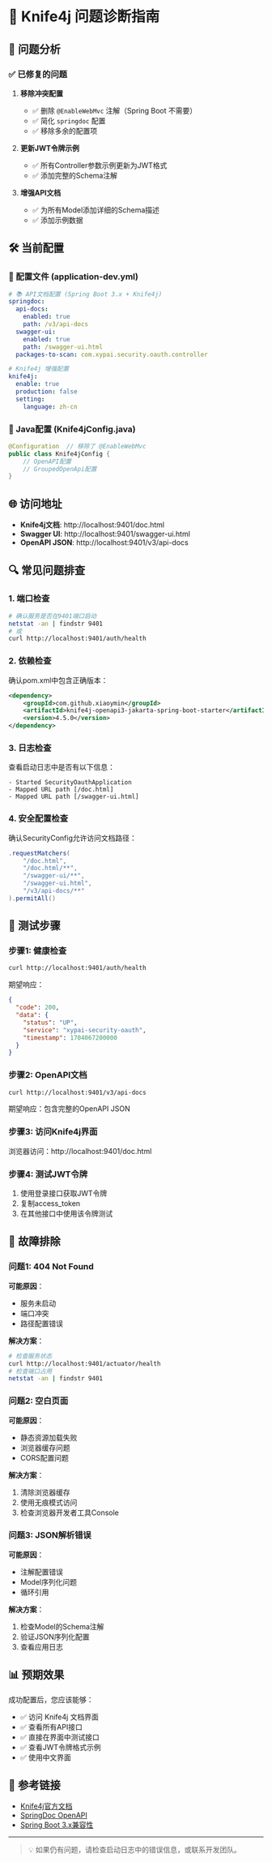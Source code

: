 # 🔧 Knife4j 问题诊断指南

## 🎯 问题分析

### ✅ **已修复的问题**

1. **移除冲突配置**
    - ✅ 删除 `@EnableWebMvc` 注解（Spring Boot 不需要）
    - ✅ 简化 `springdoc` 配置
    - ✅ 移除多余的配置项

2. **更新JWT令牌示例**
    - ✅ 所有Controller参数示例更新为JWT格式
    - ✅ 添加完整的Schema注解

3. **增强API文档**
    - ✅ 为所有Model添加详细的Schema描述
    - ✅ 添加示例数据

## 🛠️ 当前配置

### 📝 配置文件 (application-dev.yml)

```yaml
# 📚 API文档配置 (Spring Boot 3.x + Knife4j)
springdoc:
  api-docs:
    enabled: true
    path: /v3/api-docs
  swagger-ui:
    enabled: true
    path: /swagger-ui.html
  packages-to-scan: com.xypai.security.oauth.controller

# Knife4j 增强配置
knife4j:
  enable: true
  production: false
  setting:
    language: zh-cn
```

### 🔧 Java配置 (Knife4jConfig.java)

```java
@Configuration  // 移除了 @EnableWebMvc
public class Knife4jConfig {
    // OpenAPI配置
    // GroupedOpenApi配置
}
```

## 🌐 访问地址

- **Knife4j文档**: http://localhost:9401/doc.html
- **Swagger UI**: http://localhost:9401/swagger-ui.html
- **OpenAPI JSON**: http://localhost:9401/v3/api-docs

## 🔍 常见问题排查

### 1. **端口检查**

```bash
# 确认服务是否在9401端口启动
netstat -an | findstr 9401
# 或
curl http://localhost:9401/auth/health
```

### 2. **依赖检查**

确认pom.xml中包含正确版本：

```xml
<dependency>
    <groupId>com.github.xiaoymin</groupId>
    <artifactId>knife4j-openapi3-jakarta-spring-boot-starter</artifactId>
    <version>4.5.0</version>
</dependency>
```

### 3. **日志检查**

查看启动日志中是否有以下信息：

```
- Started SecurityOauthApplication
- Mapped URL path [/doc.html]
- Mapped URL path [/swagger-ui.html]
```

### 4. **安全配置检查**

确认SecurityConfig允许访问文档路径：

```java
.requestMatchers(
    "/doc.html",
    "/doc.html/**",
    "/swagger-ui/**",
    "/swagger-ui.html",
    "/v3/api-docs/**"
).permitAll()
```

## 🧪 测试步骤

### 步骤1: 健康检查

```bash
curl http://localhost:9401/auth/health
```

期望响应：

```json
{
  "code": 200,
  "data": {
    "status": "UP",
    "service": "xypai-security-oauth",
    "timestamp": 1704067200000
  }
}
```

### 步骤2: OpenAPI文档

```bash
curl http://localhost:9401/v3/api-docs
```

期望响应：包含完整的OpenAPI JSON

### 步骤3: 访问Knife4j界面

浏览器访问：http://localhost:9401/doc.html

### 步骤4: 测试JWT令牌

1. 使用登录接口获取JWT令牌
2. 复制access_token
3. 在其他接口中使用该令牌测试

## 🚨 故障排除

### 问题1: 404 Not Found

**可能原因**：

- 服务未启动
- 端口冲突
- 路径配置错误

**解决方案**：

```bash
# 检查服务状态
curl http://localhost:9401/actuator/health
# 检查端口占用
netstat -an | findstr 9401
```

### 问题2: 空白页面

**可能原因**：

- 静态资源加载失败
- 浏览器缓存问题
- CORS配置问题

**解决方案**：

1. 清除浏览器缓存
2. 使用无痕模式访问
3. 检查浏览器开发者工具Console

### 问题3: JSON解析错误

**可能原因**：

- 注解配置错误
- Model序列化问题
- 循环引用

**解决方案**：

1. 检查Model的Schema注解
2. 验证JSON序列化配置
3. 查看应用日志

## 📊 预期效果

成功配置后，您应该能够：

- ✅ 访问 Knife4j 文档界面
- ✅ 查看所有API接口
- ✅ 直接在界面中测试接口
- ✅ 查看JWT令牌格式示例
- ✅ 使用中文界面

## 🔗 参考链接

- [Knife4j官方文档](https://doc.xiaominfo.com/)
- [SpringDoc OpenAPI](https://springdoc.org/)
- [Spring Boot 3.x兼容性](https://github.com/xiaoymin/knife4j)

---
> 💡 如果仍有问题，请检查启动日志中的错误信息，或联系开发团队。
